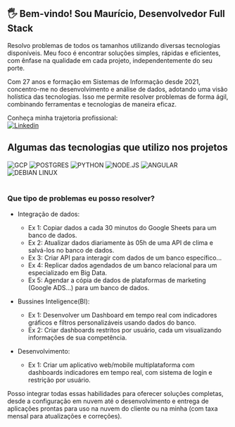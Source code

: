 ## 🖐️ Bem-vindo! Sou Maurício, Desenvolvedor Full Stack

Resolvo problemas de todos os tamanhos utilizando diversas tecnologias disponíveis. Meu foco é encontrar soluções simples, rápidas e eficientes, com ênfase na qualidade em cada projeto, independentemente do seu porte.

Com 27 anos e formação em Sistemas de Informação desde 2021, concentro-me no desenvolvimento e análise de dados, adotando uma visão holística das tecnologias. Isso me permite resolver problemas de forma ágil, combinando ferramentas e tecnologias de maneira eficaz.

Conheça minha trajetoria profissional:<br/>
[![Linkedin](https://img.shields.io/badge/LinkedIn-0077B5?style=for-the-badge&logo=linkedin&logoColor=white)](https://br.linkedin.com/in/mauricioheckmarques)


## Algumas das tecnologias que utilizo nos projetos

<div style="display: inline_block">
  <img align="center" alt="GCP" src="https://img.shields.io/badge/Google_Cloud-4285F4?style=for-the-badge&logo=google-cloud&logoColor=white" />
  <img align="center" alt="POSTGRES" src="https://img.shields.io/badge/PostgreSQL-316192?style=for-the-badge&logo=postgresql&logoColor=white" />
  <img align="center" alt="PYTHON" src="https://img.shields.io/badge/Python-3776AB?style=for-the-badge&logo=python&logoColor=white" />
  <img align="center" alt="NODE.JS" src="https://img.shields.io/badge/Node.js-43853D?style=for-the-badge&logo=node.js&logoColor=white" />
  <img align="center" alt="ANGULAR" src="https://img.shields.io/badge/Angular-DD0031?style=for-the-badge&logo=angular&logoColor=white" />
  <img align="center" alt="DEBIAN LINUX" src="https://img.shields.io/badge/Debian-A81D33?style=for-the-badge&logo=debian&logoColor=white" />
</div><br/>

### Que tipo de problemas eu posso resolver?
- Integração de dados:
  - Ex 1: Copiar dados a cada 30 minutos do Google Sheets para um banco de dados.
  - Ex 2: Atualizar dados diariamente às 05h de uma API de clima e salvá-los no banco de dados.
  - Ex 3: Criar API para interagir com dados de um banco específico...
  - Ex 4: Replicar dados agendados de um banco relacional para um especializado em Big Data.
  - Ex 5: Agendar a cópia de dados de plataformas de marketing (Google ADS...) para um banco de dados.
 
- Bussines Inteligence(BI):
  - Ex 1: Desenvolver um Dashboard em tempo real com indicadores gráficos e filtros personalizáveis usando dados do banco.
  - Ex 2: Criar dashboards restritos por usuário, cada um visualizando informações de sua competência.
 
- Desenvolvimento:
  - Ex 1: Criar um aplicativo web/mobile multiplataforma com dashboards indicadores em tempo real, com sistema de login e restrição por usuário.

Posso integrar todas essas habilidades para oferecer soluções completas, desde a configuração em nuvem até o desenvolvimento e entrega de aplicações prontas para uso na nuvem do cliente ou na minha (com taxa mensal para atualizações e correções).



